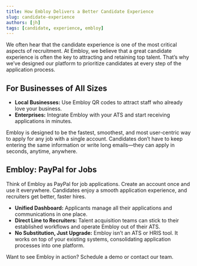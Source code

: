 ```yaml
---
title: How Embloy Delivers a Better Candidate Experience
slug: candidate-experience
authors: [jh]
tags: [candidate, experience, embloy]
---
```


We often hear that the candidate experience is one of the most critical aspects of recruitment. At Embloy, we believe that a great candidate experience is often the key to attracting and retaining top talent. That’s why we’ve designed our platform to prioritize candidates at every step of the application process.

<!--truncate-->

## For Businesses of All Sizes

- **Local Businesses:** Use Embloy QR codes to attract staff who already love your business.
- **Enterprises:** Integrate Embloy with your ATS and start receiving applications in minutes.

Embloy is designed to be the fastest, smoothest, and most user-centric way to apply for any job with a single account. Candidates don’t have to keep entering the same information or write long emails—they can apply in seconds, anytime, anywhere.

## Embloy: PayPal for Jobs

Think of Embloy as PayPal for job applications. Create an account once and use it everywhere. Candidates enjoy a smooth application experience, and recruiters get better, faster hires.

- **Unified Dashboard:** Applicants manage all their applications and communications in one place.
- **Direct Line to Recruiters:** Talent acquisition teams can stick to their established workflows and operate Embloy out of their ATS.
- **No Substitution, Just Upgrade:** Embloy isn’t an ATS or HRIS tool. It works on top of your existing systems, consolidating application processes into one platform.

Want to see Embloy in action? Schedule a demo or contact our team.
